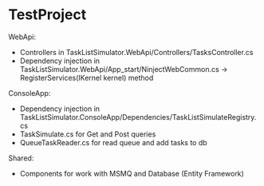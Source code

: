 # TestProject

WebApi:
  - Controllers in TaskListSimulator.WebApi/Controllers/TasksController.cs
  - Dependency injection in TaskListSimulator.WebApi/App_start/NinjectWebCommon.cs -> RegisterServices(IKernel kernel) method
  
ConsoleApp:
  - Dependency injection in TaskListSimulator.ConsoleApp/Dependencies/TaskListSimulateRegistry.cs
  - TaskSimulate.cs for Get and Post queries
  - QueueTaskReader.cs for read queue and add tasks to db
  
Shared:
  - Components for work with MSMQ and Database (Entity Framework)

